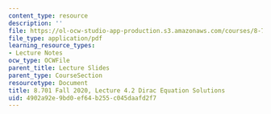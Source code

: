 ```yaml
---
content_type: resource
description: ''
file: https://ol-ocw-studio-app-production.s3.amazonaws.com/courses/8-701-introduction-to-nuclear-and-particle-physics-fall-2020/4902a92e9bd0ef64b255c045daafd2f7_MIT8_701f20_lec4.2.pdf
file_type: application/pdf
learning_resource_types:
- Lecture Notes
ocw_type: OCWFile
parent_title: Lecture Slides
parent_type: CourseSection
resourcetype: Document
title: 8.701 Fall 2020, Lecture 4.2 Dirac Equation Solutions
uid: 4902a92e-9bd0-ef64-b255-c045daafd2f7
---
```

